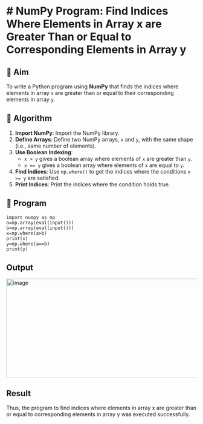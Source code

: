 # # NumPy Program: Find Indices Where Elements in Array x are Greater Than or Equal to Corresponding Elements in Array y

## 🎯 Aim
To write a Python program using **NumPy** that finds the indices where elements in array `x` are greater than or equal to their corresponding elements in array `y`.

## 🧠 Algorithm
1. **Import NumPy**: Import the NumPy library.
2. **Define Arrays**: Define two NumPy arrays, `x` and `y`, with the same shape (i.e., same number of elements).
3. **Use Boolean Indexing**: 
   - `x > y` gives a boolean array where elements of `x` are greater than `y`.
   - `x == y` gives a boolean array where elements of `x` are equal to `y`.
4. **Find Indices**: Use `np.where()` to get the indices where the conditions `x >= y` are satisfied.
5. **Print Indices**: Print the indices where the condition holds true.

## 🧾 Program
```
import numpy as np
a=np.array(eval(input()))
b=np.array(eval(input()))
x=np.where(a>b)
print(x)
y=np.where(a==b)
print(y)
```

## Output
<img width="1221" height="261" alt="image" src="https://github.com/user-attachments/assets/bd69ae1f-c653-4a88-8114-47f5a1965e52" />

## Result
Thus, the program to find indices where elements in array x are greater than or equal to corresponding elements in array y was executed successfully.
